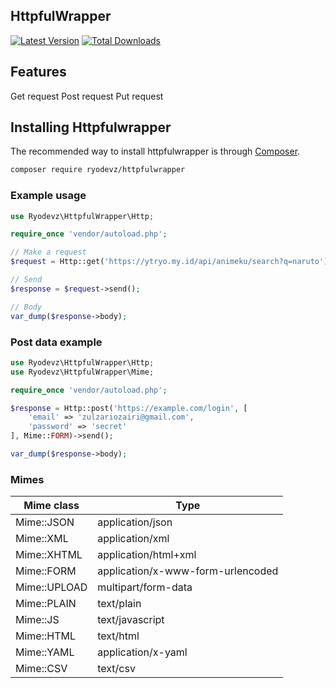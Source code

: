 ## HttpfulWrapper

[![Latest Version](https://img.shields.io/github/v/release/ryodevz/httpfulwrapper.svg?style=flat-square)](https://github.com/ryodevz/httpfulwrapper/releases)
[![Total Downloads](https://img.shields.io/packagist/dt/ryodevz/httpfulwrapper.svg?style=flat-square)](https://packagist.org/packages/ryodevz/httpfulwrapper)

## Features

Get request
Post request
Put request

## Installing Httpfulwrapper

The recommended way to install httpfulwrapper is through [Composer](https://getcomposer.org/).

```bash
composer require ryodevz/httpfulwrapper
```

### Example usage

```php
use Ryodevz\HttpfulWrapper\Http;

require_once 'vendor/autoload.php';

// Make a request
$request = Http::get('https://ytryo.my.id/api/animeku/search?q=naruto');

// Send
$response = $request->send();

// Body
var_dump($response->body);
```

### Post data example

```php
use Ryodevz\HttpfulWrapper\Http;
use Ryodevz\HttpfulWrapper\Mime;

require_once 'vendor/autoload.php';

$response = Http::post('https://example.com/login', [
    'email' => 'zulzariozairi@gmail.com',
    'password' => 'secret'
], Mime::FORM)->send();

var_dump($response->body);
```

### Mimes

| Mime class   | Type                              |
| ------------ | --------------------------------- |
| Mime::JSON   | application/json                  |
| Mime::XML    | application/xml                   |
| Mime::XHTML  | application/html+xml              |
| Mime::FORM   | application/x-www-form-urlencoded |
| Mime::UPLOAD | multipart/form-data               |
| Mime::PLAIN  | text/plain                        |
| Mime::JS     | text/javascript                   |
| Mime::HTML   | text/html                         |
| Mime::YAML   | application/x-yaml                |
| Mime::CSV    | text/csv                          |

